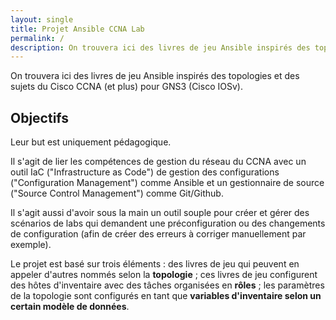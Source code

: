 ```yaml
---
layout: single
title: Projet Ansible CCNA Lab
permalink: /
description: On trouvera ici des livres de jeu Ansible inspirés des topologies et des sujets du Cisco CCNA (et plus) pour GNS3 (Cisco IOSv).
---
```


On trouvera ici des livres de jeu Ansible inspirés des topologies et des sujets du Cisco CCNA (et plus) pour GNS3 (Cisco IOSv).

## Objectifs

Leur but est uniquement pédagogique.

Il s'agit de lier les compétences de gestion du réseau du CCNA avec un outil IaC ("Infrastructure as Code") de gestion des configurations ("Configuration Management") comme Ansible et un gestionnaire de source ("Source Control Management") comme Git/Github.

Il s'agit aussi d'avoir sous la main un outil souple pour créer et gérer des scénarios de labs qui demandent une préconfiguration ou des changements de configuration (afin de créer des erreurs à corriger manuellement par exemple).

Le projet est basé sur trois éléments : des livres de jeu qui peuvent en appeler d'autres nommés selon la **topologie** ; ces livres de jeu configurent des hôtes d'inventaire avec des tâches organisées en **rôles** ; les paramètres de la topologie sont configurés en tant que **variables d'inventaire selon un certain modèle de données**.
